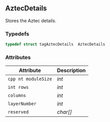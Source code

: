 ## AztecDetails
Stores the Aztec details.
  

### Typedefs

```cpp
typedef struct tagAztecDetails  AztecDetails
```  

### Attributes
| Attribute | Description |
|---------- | ----------- |
| `cpp nt moduleSize` | *int* |  The barcode module size (the minimum bar width in pixel). |
| `int rows` | *int* | The row count of the barcode. |
| `columns` | *int* |  The column count of the barcode. |
| `layerNumber` | *int* |  A negative number (-1, -2, -3, -4) specifies a compact Aztec code. A positive number (1, 2, .. 32) specifies a normal (full-rang) Aztec code. |
| `reserved` | *char\[\]* |  Reserved memory for the struct. The length of this array indicates the size of the memory reserved for this struct. |
